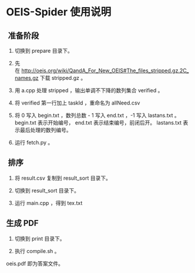 # OEIS-Spider 使用说明

##  准备阶段

1. 切换到 prepare 目录下。

2. 先在 http://oeis.org/wiki/QandA_For_New_OEIS#The_files_stripped.gz.2C_names.gz 下载 stripped.gz 。

3. 用 a.cpp 处理 stripped ，输出单调不下降的数列集合 verified 。

4. 将 verified 第一行加上 taskId ，重命名为 allNeed.csv

5. 将 0 写入 begin.txt ，数列总数 - 1 写入 end.txt ，-1 写入 lastans.txt 。begin.txt 表示开始编号， end.txt 表示结束编号，前闭后开。 lastans.txt 表示最后处理的数列编号。

6. 运行 fetch.py 。

##  排序

1. 将 result.csv 复制到 result_sort 目录下。

2. 切换到 result_sort 目录下。

3. 运行 main.cpp ，得到 tex.txt

## 生成 PDF

1. 切换到 print 目录下。

2. 执行 compile.sh 。

oeis.pdf 即为答案文件。
